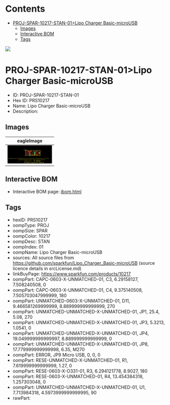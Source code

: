 



Contents
========

* [PROJ-SPAR-10217-STAN-01>Lipo Charger Basic-microUSB](#proj-spar-10217-stan-01lipo-charger-basic-microusb)
	* [Images](#images)
	* [Interactive BOM](#interactive-bom)
	* [Tags](#tags)
  
![][im]
# PROJ-SPAR-10217-STAN-01>Lipo Charger Basic-microUSB

- ID: PROJ-SPAR-10217-STAN-01
- Hex ID: PRS10217
- Name: Lipo Charger Basic-microUSB
- Description: 

## Images
  
  

|eagleImage|
| :---: |
|[![eagleImage](eagleImage_140.png)](eagleImage_600.png)|

## Interactive BOM

- Interactive BOM page: [ibom.html](kicad/bom/ibom.html)

## Tags

- hexID: PRS10217
- oompType: PROJ
- oompSize: SPAR
- oompColor: 10217
- oompDesc: STAN
- oompIndex: 01
- oompName: Lipo Charger Basic-microUSB
- sources: All source files from https://github.com/sparkfun/Lipo_Charger_Basic-microUSB (source licence details in srcLicense.md)
- linkBuyPage: https://www.sparkfun.com/products/10217
- oompPart: CAPC-0603-X-UNMATCHED-01, C3, 6.29158127, 7.508240508, 0
- oompPart: CAPC-0603-X-UNMATCHED-01, C4, 9.375140508, 7.505703047999999, 180
- oompPart: UNMATCHED-0603-X-UNMATCHED-01, D11, 9.466581269999999, 8.889999999999999, 270
- oompPart: UNMATCHED-UNMATCHED-X-UNMATCHED-01, JP1, 25.4, 5.08, 270
- oompPart: UNMATCHED-UNMATCHED-X-UNMATCHED-01, JP3, 5.3213, 1.0541, 0
- oompPart: UNMATCHED-UNMATCHED-X-UNMATCHED-01, JP4, 19.049999999999997, 8.889999999999999, 0
- oompPart: UNMATCHED-UNMATCHED-X-UNMATCHED-01, JP8, 17.779999999999998, 6.35, M270
- oompPart: ERROR, JP9 Micro USB, 0, 0, 0
- oompPart: RESE-UNMATCHED-X-UNMATCHED-01, R1, 7.619999999999999, 1.27, 0
- oompPart: RESE-0603-X-O331-01, R3, 6.294121778, 8.9027, 180
- oompPart: RESE-0603-X-UNMATCHED-01, R4, 13.454384318, 1.257303048, 0
- oompPart: UNMATCHED-UNMATCHED-X-UNMATCHED-01, U1, 7.713984318, 4.5973999999999995, 90
- rawPart: 



[im]: eagleImage_450.png
